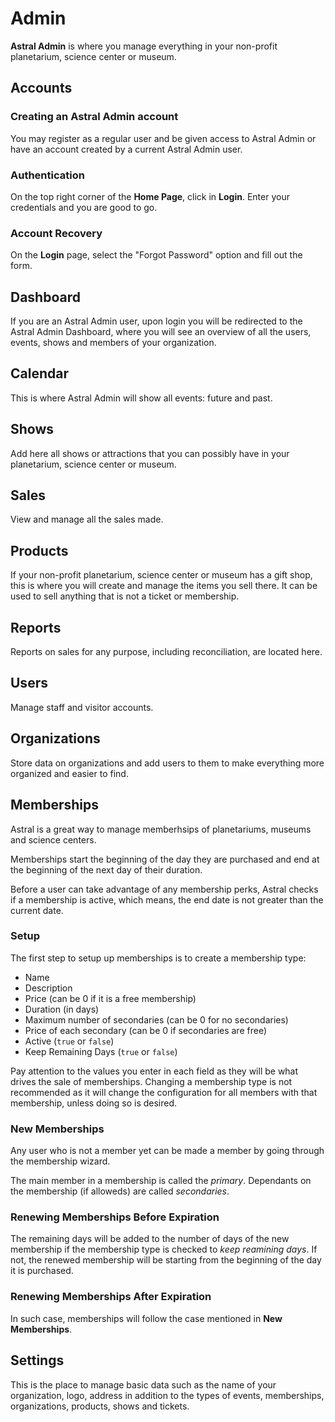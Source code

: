 # Admin

**Astral Admin** is where you manage everything in your non-profit planetarium, science center or museum.

<div id="accounts"></div>

## Accounts

### Creating an Astral Admin account

You may register as a regular user and be given access to Astral Admin or have an account created by a current Astral Admin user.

<div id="authentication"></div>

### Authentication

On the top right corner of the **Home Page**, click in **Login**. Enter your credentials and you are good to go.

<div id="account-recovery"></div>

### Account Recovery

On the **Login** page, select the "Forgot Password" option and fill out the form.

<div id="dashboard"></div>

## Dashboard

If you are an Astral Admin user, upon login you will be redirected to the Astral Admin Dashboard, where you will see an overview of all the users, events, shows and members of your organization.

<div id="calendar"></div>

## Calendar

This is where Astral Admin will show all events: future and past.

<div id="shows"></div>

## Shows

Add here all shows or attractions that you can possibly have in your planetarium, science center or museum.

<div id="sales"></div>

## Sales

View and manage all the sales made.

<div id="products"></div>

## Products

If your non-profit planetarium, science center or museum has a gift shop, this is where you will create and manage the items you sell there. It can be used to sell anything that is not a ticket or membership.

<div id="reports"></div>

## Reports

Reports on sales for any purpose, including reconciliation, are located here.

<div id="users"></div>

## Users

Manage staff and visitor accounts.

<div id="organizations"></div>

## Organizations

Store data on organizations and add users to them to make everything more organized and easier to find.

<div id="memberships"></div>

## Memberships

Astral is a great way to manage memberhsips of planetariums, museums and science centers.

Memberships start the beginning of the day they are purchased and end at the beginning of the next day of their duration.

Before a user can take advantage of any membership perks, Astral checks if a membership is active, which means, the end date is not greater than the current date.

### Setup

The first step to setup up memberships is to create a membership type:

- Name
- Description
- Price (can be 0 if it is a free membership)
- Duration (in days)
- Maximum number of secondaries (can be 0 for no secondaries)
- Price of each secondary (can be 0 if secondaries are free)
- Active (`true` or `false`)
- Keep Remaining Days (`true` or `false`)

Pay attention to the values you enter in each field as they will be what drives the sale of memberships. Changing a membership type is not recommended as it will change the configuration for all members with that membership, unless doing so is desired.

### New Memberships

Any user who is not a member yet can be made a member by going through the membership wizard.

The main member in a membership is called the _primary_. Dependants on the membership (if alloweds) are called _secondaries_.

### Renewing Memberships Before Expiration

The remaining days will be added to the number of days of the new membership if the membership type is checked to _keep reamining days_. If not, the renewed membership will be starting from the beginning of the day it is purchased.

### Renewing Memberships After Expiration

In such case, memberships will follow the case mentioned in **New Memberships**.

<div id="settings"></div>

## Settings

This is the place to manage basic data such as the name of your organization, logo, address in addition to the types of events, memberships, organizations, products, shows and tickets.
